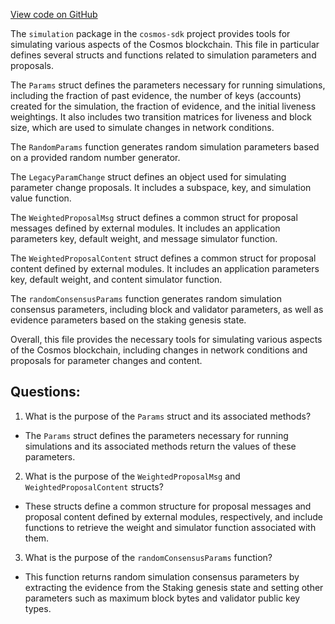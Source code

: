 [View code on GitHub](https://github.com/cosmos/cosmos-sdk.git/x/simulation/params.go)

The `simulation` package in the `cosmos-sdk` project provides tools for simulating various aspects of the Cosmos blockchain. This file in particular defines several structs and functions related to simulation parameters and proposals.

The `Params` struct defines the parameters necessary for running simulations, including the fraction of past evidence, the number of keys (accounts) created for the simulation, the fraction of evidence, and the initial liveness weightings. It also includes two transition matrices for liveness and block size, which are used to simulate changes in network conditions.

The `RandomParams` function generates random simulation parameters based on a provided random number generator.

The `LegacyParamChange` struct defines an object used for simulating parameter change proposals. It includes a subspace, key, and simulation value function.

The `WeightedProposalMsg` struct defines a common struct for proposal messages defined by external modules. It includes an application parameters key, default weight, and message simulator function.

The `WeightedProposalContent` struct defines a common struct for proposal content defined by external modules. It includes an application parameters key, default weight, and content simulator function.

The `randomConsensusParams` function generates random simulation consensus parameters, including block and validator parameters, as well as evidence parameters based on the staking genesis state.

Overall, this file provides the necessary tools for simulating various aspects of the Cosmos blockchain, including changes in network conditions and proposals for parameter changes and content.
## Questions: 
 1. What is the purpose of the `Params` struct and its associated methods?
- The `Params` struct defines the parameters necessary for running simulations and its associated methods return the values of these parameters.
2. What is the purpose of the `WeightedProposalMsg` and `WeightedProposalContent` structs?
- These structs define a common structure for proposal messages and proposal content defined by external modules, respectively, and include functions to retrieve the weight and simulator function associated with them.
3. What is the purpose of the `randomConsensusParams` function?
- This function returns random simulation consensus parameters by extracting the evidence from the Staking genesis state and setting other parameters such as maximum block bytes and validator public key types.